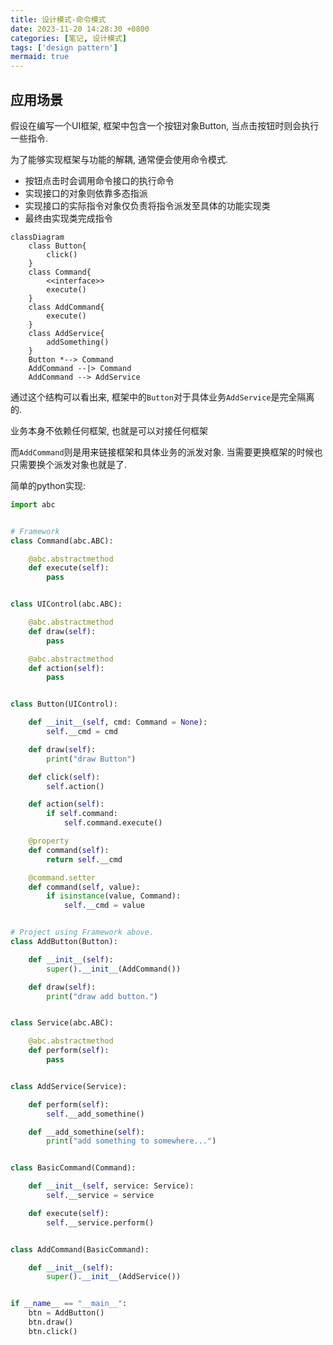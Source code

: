 ```yaml
---
title: 设计模式-命令模式
date: 2023-11-20 14:28:30 +0800
categories: [笔记, 设计模式]
tags: ['design pattern']
mermaid: true
---
```


## 应用场景

假设在编写一个UI框架, 框架中包含一个按钮对象Button, 当点击按钮时则会执行一些指令.

为了能够实现框架与功能的解耦, 通常便会使用命令模式.

* 按钮点击时会调用命令接口的执行命令
* 实现接口的对象则依靠多态指派
* 实现接口的实际指令对象仅负责将指令派发至具体的功能实现类
* 最终由实现类完成指令

```mermaid
classDiagram
    class Button{
        click()
    }
    class Command{
        <<interface>>
        execute()
    }
    class AddCommand{
        execute()
    }
    class AddService{
        addSomething()
    }
    Button *--> Command
    AddCommand --|> Command
    AddCommand --> AddService
```

通过这个结构可以看出来, 框架中的`Button`对于具体业务`AddService`是完全隔离的.

业务本身不依赖任何框架, 也就是可以对接任何框架

而`AddCommand`则是用来链接框架和具体业务的派发对象. 当需要更换框架的时候也只需要换个派发对象也就是了.

简单的python实现:

```python
import abc


# Framework
class Command(abc.ABC):

    @abc.abstractmethod
    def execute(self):
        pass


class UIControl(abc.ABC):

    @abc.abstractmethod
    def draw(self):
        pass

    @abc.abstractmethod
    def action(self):
        pass


class Button(UIControl):

    def __init__(self, cmd: Command = None):
        self.__cmd = cmd

    def draw(self):
        print("draw Button")

    def click(self):
        self.action()

    def action(self):
        if self.command:
            self.command.execute()

    @property
    def command(self):
        return self.__cmd

    @command.setter
    def command(self, value):
        if isinstance(value, Command):
            self.__cmd = value


# Project using Framework above.
class AddButton(Button):

    def __init__(self):
        super().__init__(AddCommand())

    def draw(self):
        print("draw add button.")


class Service(abc.ABC):

    @abc.abstractmethod
    def perform(self):
        pass


class AddService(Service):

    def perform(self):
        self.__add_somethine()

    def __add_somethine(self):
        print("add something to somewhere...")


class BasicCommand(Command):

    def __init__(self, service: Service):
        self.__service = service

    def execute(self):
        self.__service.perform()


class AddCommand(BasicCommand):

    def __init__(self):
        super().__init__(AddService())


if __name__ == "__main__":
    btn = AddButton()
    btn.draw()
    btn.click()

```
